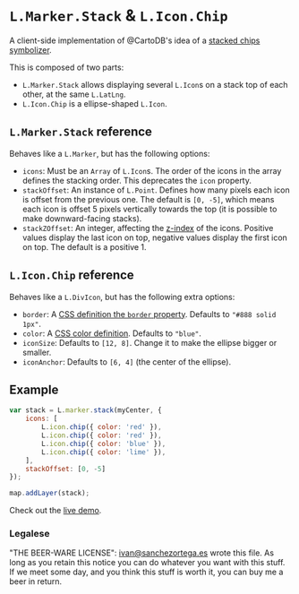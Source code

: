 # `L.Marker.Stack` & `L.Icon.Chip`

A client-side implementation of @CartoDB's idea of a [stacked chips symbolizer](http://blog.cartodb.com/stacking-chips-a-map-hack/).


This is composed of two parts:
* `L.Marker.Stack` allows displaying several `L.Icon`s on a stack top of each other, at the same `L.LatLng`.
* `L.Icon.Chip` is a ellipse-shaped `L.Icon`.


## `L.Marker.Stack` reference

Behaves like a `L.Marker`, but has the following options:

* `icons`: Must be an `Array` of `L.Icon`s. The order of the icons in the array defines the stacking order. This deprecates the `icon` property.
* `stackOffset`: An instance of `L.Point`. Defines how many pixels each icon is offset from the previous one. The default is `[0, -5]`, which means each icon is offset 5 pixels vertically towards the top (it is possible to make downward-facing stacks).
* `stackZOffset`: An integer, affecting the [z-index](https://developer.mozilla.org/en-US/docs/Web/CSS/CSS_Positioning/Understanding_z_index) of the icons. Positive values display the last icon on top, negative values display the first icon on top. The default is a positive 1.



## `L.Icon.Chip` reference

Behaves like a `L.DivIcon`, but has the following extra options:

* `border`: A [CSS definition the `border` property](https://developer.mozilla.org/docs/Web/CSS/border). Defaults to `"#888 solid 1px"`.
* `color`: A [CSS color definition](https://developer.mozilla.org/en-US/docs/Web/CSS/color_value). Defaults to `"blue"`.
* `iconSize`: Defaults to `[12, 8]`. Change it to make the ellipse bigger or smaller.
* `iconAnchor`: Defaults to `[6, 4]` (the center of the ellipse).


## Example

```js
var stack = L.marker.stack(myCenter, {
	icons: [
		L.icon.chip({ color: 'red' }),
		L.icon.chip({ color: 'red' }),
		L.icon.chip({ color: 'blue' }),
		L.icon.chip({ color: 'lime' }),
	],
	stackOffset: [0, -5]
});

map.addLayer(stack);
```

Check out the [live demo](http://ivansanchez.github.io/Leaflet.Marker.Stack/demo.html).



### Legalese

"THE BEER-WARE LICENSE":
<ivan@sanchezortega.es> wrote this file. As long as you retain this notice you
can do whatever you want with this stuff. If we meet some day, and you think
this stuff is worth it, you can buy me a beer in return.

